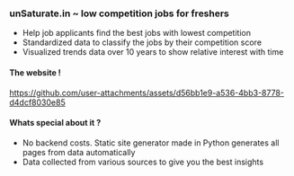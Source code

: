 ### unSaturate.in ~ low competition jobs for freshers

- Help job applicants find the best jobs with lowest competition
- Standardized data to classify the jobs by their competition score
- Visualized trends data over 10 years to show relative interest with time

#### The website !

https://github.com/user-attachments/assets/d56bb1e9-a536-4bb3-8778-d4dcf8030e85

#### Whats special about it ?
- No backend costs. Static site generator made in Python generates all pages from data automatically
- Data collected from various sources to give you the best insights
